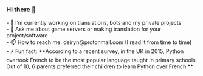 ### Hi there 👋

<!--
**deiryn/deiryn** is a ✨ _special_ ✨ repository because its `README.md` (this file) appears on your GitHub profile. --!>

<!--
Here are some ideas to get you started: --!>

- 🔭 I’m currently working on translations, bots and my private projects<br/>

- 💬 Ask me about game servers or making translation for your project/software<br/>

- 📫 How to reach me: deiryn@protonmail.com (I read it from time to time)<br/>

- ⚡ Fun fact: **According to a recent survey, in the UK in 2015, Python overtook French to be the most popular language taught in primary schools. Out of 10, 6 parents preferred their children to learn Python over French.**
